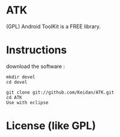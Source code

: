 ATK
===

(GPL) Android ToolKit is a FREE library.



Instructions
============


download the software :

	mkdir devel
	cd devel
	
	git clone git://github.com/Keidan/ATK.git
	cd ATK
 	Use with eclipse 
	

License (like GPL)
==================
